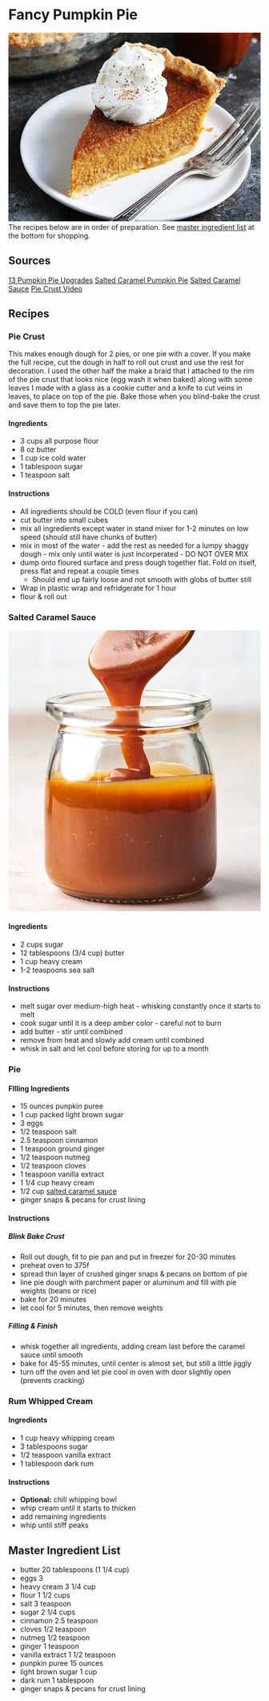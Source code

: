 # Fancy Pumpkin Pie
![Pumpkin Pie](pie.png)
The recipes below are in order of preparation. See [master ingredient list](#master-ingredient-list) at the bottom for shopping.

## Sources
[13 Pumpkin Pie Upgrades](https://www.realsimple.com/food-recipes/how-to-make-pumpkin-pie-better)
[Salted Caramel Pumpkin Pie](https://www.twopeasandtheirpod.com/salted-caramel-pumpkin-pie/)
[Salted Caramel Sauce](https://www.twopeasandtheirpod.com/salted-caramel-sauce/)
[Pie Crust Video](https://youtu.be/FC87gs1V-Gc)

## Recipes

### Pie Crust
This makes enough dough for 2 pies, or one pie with a cover. If you make the full recipe, cut the dough in half to roll out crust and use
the rest for decoration. I used the other half the make a braid that I attached to the rim of the pie crust that looks nice (egg wash it when baked)
along with some leaves I made with a glass as a cookie cutter and a knife to cut veins in leaves, to place on top of the pie. Bake those when you
blind-bake the crust and save them to top the pie later.

#### Ingredients
- 3 cups all purpose flour
- 8 oz butter
- 1 cup ice cold water
- 1 tablespoon sugar
- 1 teaspoon salt

#### Instructions
- All ingredients should be COLD (even flour if you can)
- cut butter into small cubes
- mix all ingredients except water in stand mixer for 1-2 minutes on low speed (should still have chunks of butter)
- mix in most of the water - add the rest as needed for a lumpy shaggy dough - mix only until water is just incorperated - DO NOT OVER MIX
- dump onto floured surface and press dough together flat. Fold on itself, press flat and repeat a couple times
    - Should end up fairly loose and not smooth with globs of butter still
- Wrap in plastic wrap and refridgerate for 1 hour
- flour & roll out

### Salted Caramel Sauce
![Salted Caramel Sauce](caramel_sauce.png)
#### Ingredients
- 2 cups sugar
- 12 tablespoons (3/4 cup) butter
- 1 cup heavy cream
- 1-2 teaspoons sea salt

#### Instructions
- melt sugar over medium-high heat - whisking constantly once it starts to melt
- cook sugar until it is a deep amber color - careful not to burn
- add butter - stir until combined
- remove from heat and slowly add cream until combined
- whisk in salt and let cool before storing for up to a month

### Pie
#### FIlling Ingredients
- 15 ounces punpkin puree
- 1 cup packed light brown sugar
- 3 eggs
- 1/2 teaspoon salt
- 2.5 teaspoon cinnamon
- 1 teaspoon ground ginger
- 1/2 teaspoon nutmeg
- 1/2 teaspoon cloves
- 1 teaspoon vanilla extract
- 1 1/4 cup heavy cream
- 1/2 cup [salted caramel sauce](#salted-caramel-sauce)
- ginger snaps & pecans for crust lining

#### Instructions
##### Blink Bake Crust
- Roll out dough, fit to pie pan and put in freezer for 20-30 minutes
- preheat oven to 375f
- spread thin layer of crushed ginger snaps & pecans on bottom of pie
- line pie dough with parchment paper or aluminum and fill with pie weights (beans or rice)
- bake for 20 minutes
- let cool for 5 minutes, then remove weights

##### Filling & Finish
- whisk together all ingredients, adding cream last before the caramel sauce until smooth
- bake for 45-55 minutes, until center is almost set, but still a little jiggly
- turn off the oven and let pie cool in oven with door slightly open (prevents cracking)

### Rum Whipped Cream
#### Ingredients
- 1 cup heavy whipping cream
- 3 tablespoons sugar
- 1/2 teaspoon vanilla extract
- 1 tablespoon dark rum

#### Instructions
- **Optional:** chill whipping bowl
- whip cream until it starts to thicken
- add remaining ingredients
- whip until stiff peaks

## Master Ingredient List
- butter 20 tablespoons (1 1/4 cup)
- eggs 3
- heavy cream 3 1/4 cup
- flour 1 1/2 cups
- salt 3 teaspoon
- sugar 2 1/4 cups
- cinnamon 2.5 teaspoon
- cloves 1/2 teaspoon
- nutmeg 1/2 teaspoon
- ginger 1 teaspoon
- vanilla extract 1 1/2 teaspoon
- punpkin puree 15 ounces
- light brown sugar 1 cup
- dark rum 1 tablespoon 
- ginger snaps & pecans for crust lining